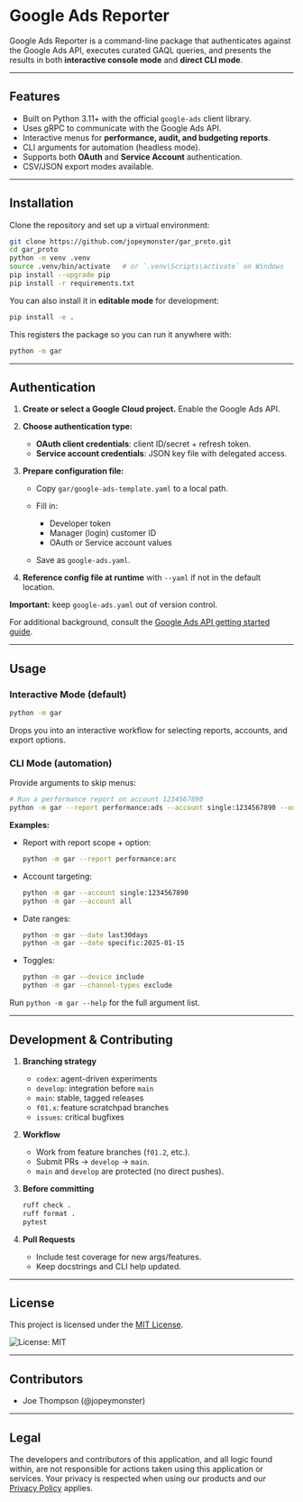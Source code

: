 # Google Ads Reporter

Google Ads Reporter is a command-line package that authenticates against the Google Ads API, executes curated GAQL queries, and presents the results in both **interactive console mode** and **direct CLI mode**.

---

## Features

* Built on Python 3.11+ with the official `google-ads` client library.
* Uses gRPC to communicate with the Google Ads API.
* Interactive menus for **performance, audit, and budgeting reports**.
* CLI arguments for automation (headless mode).
* Supports both **OAuth** and **Service Account** authentication.
* CSV/JSON export modes available.

---

## Installation

Clone the repository and set up a virtual environment:

```bash
git clone https://github.com/jopeymonster/gar_proto.git
cd gar_proto
python -m venv .venv
source .venv/bin/activate   # or `.venv\Scripts\activate` on Windows
pip install --upgrade pip
pip install -r requirements.txt
```

You can also install it in **editable mode** for development:

```bash
pip install -e .
```

This registers the package so you can run it anywhere with:

```bash
python -m gar
```

---

## Authentication

1. **Create or select a Google Cloud project.** Enable the Google Ads API.
2. **Choose authentication type:**

   * **OAuth client credentials**: client ID/secret + refresh token.
   * **Service account credentials**: JSON key file with delegated access.
3. **Prepare configuration file:**

   * Copy `gar/google-ads-template.yaml` to a local path.
   * Fill in:

     * Developer token
     * Manager (login) customer ID
     * OAuth or Service account values
   * Save as `google-ads.yaml`.
4. **Reference config file at runtime** with `--yaml` if not in the default location.

**Important:** keep `google-ads.yaml` out of version control.

For additional background, consult the [Google Ads API getting started guide](https://developers.google.com/google-ads/api/docs/get-started/oauth-cloud-project).

---

## Usage

### Interactive Mode (default)

```bash
python -m gar
```

Drops you into an interactive workflow for selecting reports, accounts, and export options.

### CLI Mode (automation)

Provide arguments to skip menus:

```bash
# Run a performance report on account 1234567890
python -m gar --report performance:ads --account single:1234567890 --output csv --yaml authfiles/google-ads.yaml
```

**Examples:**

* Report with report scope + option:

  ```bash
  python -m gar --report performance:arc
  ```
* Account targeting:

  ```bash
  python -m gar --account single:1234567890
  python -m gar --account all
  ```
* Date ranges:

  ```bash
  python -m gar --date last30days
  python -m gar --date specific:2025-01-15
  ```
* Toggles:

  ```bash
  python -m gar --device include
  python -m gar --channel-types exclude
  ```

Run `python -m gar --help` for the full argument list.

---

## Development & Contributing

1. **Branching strategy**

   * `codex`: agent-driven experiments
   * `develop`: integration before `main`
   * `main`: stable, tagged releases
   * `f01.x`: feature scratchpad branches
   * `issues`: critical bugfixes

2. **Workflow**

   * Work from feature branches (`f01.2`, etc.).
   * Submit PRs → `develop` → `main`.
   * `main` and `develop` are protected (no direct pushes).

3. **Before committing**

   ```bash
   ruff check .
   ruff format .
   pytest
   ```

4. **Pull Requests**

   * Include test coverage for new args/features.
   * Keep docstrings and CLI help updated.

---

## License

This project is licensed under the [MIT License](LICENSE).

![License: MIT](https://img.shields.io/badge/License-MIT-yellow.svg)

---

## Contributors

* Joe Thompson (@jopeymonster)

---

## Legal

The developers and contributors of this application, and all logic found within, are not responsible for actions taken using this application or services.
Your privacy is respected when using our products and our [Privacy Policy](https://jopeymonster.github.io/privacy/) applies.
